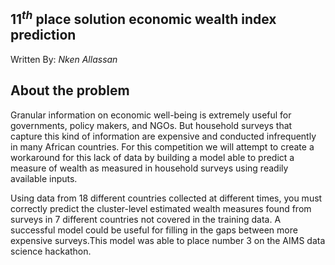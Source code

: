 ## $11^{th}$ place solution economic wealth index prediction

Written By: *Nken  Allassan*

## About the problem

Granular information on economic well-being is extremely useful for governments, policy makers, and NGOs. But household surveys that capture this kind of information are expensive and conducted infrequently in many African countries.
For this competition we will attempt to create a workaround for this lack of data by building a model able to predict a measure of wealth as measured in household surveys using readily available inputs.

Using data from 18 different countries collected at different times, you must correctly predict the cluster-level estimated wealth measures found from surveys in 7 different countries not covered in the training data. A successful model could be useful for filling in the gaps between  more expensive surveys.This model was able to place number 3 on the AIMS data science hackathon.
